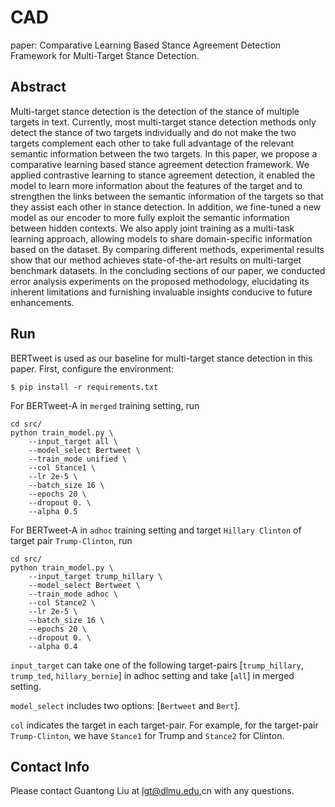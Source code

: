 # CAD

paper: Comparative Learning Based Stance Agreement Detection Framework for Multi-Target Stance Detection.

## Abstract

Multi-target stance detection is the detection of the stance of multiple targets in text. Currently, most multi-target stance detection methods only detect the stance of two targets individually and do not make the two targets complement each other to take full advantage of the relevant semantic information between the two targets. In this paper, we propose a comparative learning based stance agreement detection framework. We applied contrastive learning to stance agreement detection, it enabled the model to learn more information about the features of the target and to strengthen the links between the semantic information of the targets so that they assist each other in stance detection. In addition, we fine-tuned a new model as our encoder to more fully exploit the semantic information between hidden contexts. We also apply joint training as a multi-task learning approach, allowing models to share domain-specific information based on the dataset. By comparing different methods, experimental results show that our method achieves state-of-the-art results on multi-target benchmark datasets. In the concluding sections of our paper, we conducted error analysis experiments on the proposed methodology, elucidating its inherent limitations and furnishing invaluable insights conducive to future enhancements.

## Run

BERTweet is used as our baseline for multi-target stance detection in this paper. First, configure the environment:
```
$ pip install -r requirements.txt
```
For BERTweet-A in `merged` training setting, run
```
cd src/
python train_model.py \
    --input_target all \
    --model_select Bertweet \
    --train_mode unified \
    --col Stance1 \
    --lr 2e-5 \
    --batch_size 16 \
    --epochs 20 \
    --dropout 0. \
    --alpha 0.5
```
For BERTweet-A in `adhoc` training setting and target `Hillary Clinton` of target pair `Trump-Clinton`, run
```
cd src/
python train_model.py \
    --input_target trump_hillary \
    --model_select Bertweet \
    --train_mode adhoc \
    --col Stance2 \
    --lr 2e-5 \
    --batch_size 16 \
    --epochs 20 \
    --dropout 0. \
    --alpha 0.4
```
`input_target` can take one of the following target-pairs [`trump_hillary`, `trump_ted`, `hillary_bernie`] in adhoc setting and take [`all`] in merged setting.

`model_select` includes two options: [`Bertweet` and `Bert`].

`col` indicates the target in each target-pair. For example, for the target-pair `Trump-Clinton`, we have `Stance1` for Trump and `Stance2` for Clinton.

## Contact Info

Please contact Guantong Liu at lgt@dlmu.edu,cn with any questions.
